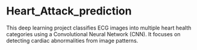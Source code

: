 # Heart_Attack_prediction
This deep learning project classifies ECG images into multiple heart health categories using a Convolutional Neural Network (CNN). It focuses on detecting cardiac abnormalities from image patterns.

